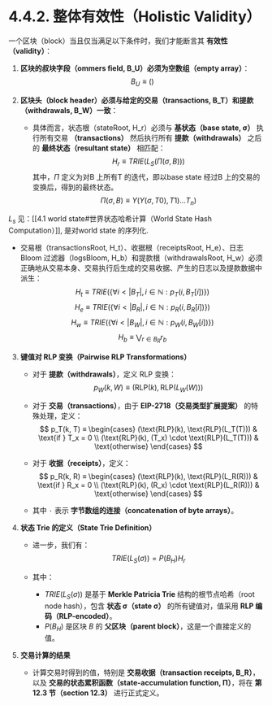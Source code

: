 
# 4.4.2. 整体有效性（Holistic Validity）

一个区块（block）当且仅当满足以下条件时，我们才能断言其 **有效性（validity）**：

1. **区块的叔块字段（ommers field, B_U）必须为空数组（empty array）**：
   $$ B_U ≡ () $$

2. **区块头（block header）必须与给定的交易（transactions, B_T）和提款（withdrawals, B_W）一致**：
   - 具体而言，状态根（stateRoot, H_r）必须与 **基状态（base state, σ）** 执行所有交易 **（transactions）** 然后执行所有 **提款（withdrawals）** 之后的 **最终状态（resultant state）** 相匹配：
     $$ H_r ≡ TRIE(L_S(Π(σ, B))) $$
其中，$\Pi$ 定义为对B 上所有T 的迭代，即以base state 经过B 上的交易的变换后，得到的最终状态。
$$
\Pi(σ, B) \equiv Υ(Υ(σ, T0), T1)...T_n)
$$

$L_s$ 见：[[4.1 world state#世界状态哈希计算（World State Hash Computation）]], 是对world state 的序列化.

   - 交易根（transactionsRoot, H_t）、收据根（receiptsRoot, H_e）、日志 Bloom 过滤器（logsBloom, H_b）和提款根（withdrawalsRoot, H_w）必须正确地从交易本身、交易执行后生成的交易收据、产生的日志以及提款数据中派生：
     $$ H_t ≡ TRIE(\{∀i < |B_T|, i ∈ \mathbb{N} : p_T(i, B_T[i])\}) $$
     $$ H_e ≡ TRIE(\{∀i < |B_R|, i ∈ \mathbb{N} : p_R(i, B_R[i])\}) $$
     $$ H_w ≡ TRIE(\{∀i < |B_W|, i ∈ \mathbb{N} : p_W(i, B_W[i])\}) $$
     $$ H_b ≡ \bigvee_{r∈B_R} r_b $$

3. **键值对 RLP 变换（Pairwise RLP Transformations）**
   - 对于 **提款（withdrawals）**，定义 RLP 变换：
     $$ p_W(k, W) ≡ (\text{RLP}(k), \text{RLP}(L_W(W))) $$

   - 对于 **交易（transactions）**，由于 **EIP-2718（交易类型扩展提案）** 的特殊处理，定义：
     $$
     p_T(k, T) ≡
     \begin{cases}
     (\text{RLP}(k), \text{RLP}(L_T(T))) & \text{if } T_x = 0 \\
     (\text{RLP}(k), (T_x) \cdot \text{RLP}(L_T(T))) & \text{otherwise}
     \end{cases}
     $$

   - 对于 **收据（receipts）**，定义：
     $$
     p_R(k, R) ≡
     \begin{cases}
     (\text{RLP}(k), \text{RLP}(L_R(R))) & \text{if } R_x = 0 \\
     (\text{RLP}(k), (R_x) \cdot \text{RLP}(L_R(R))) & \text{otherwise}
     \end{cases}
     $$

   - 其中 `·` 表示 **字节数组的连接（concatenation of byte arrays）**。

4. **状态 Trie 的定义（State Trie Definition）**
   - 进一步，我们有：
     $$ TRIE(L_S(σ)) = P(B_H)H_r $$

   - 其中：
     - $TRIE(L_S(σ))$ 是基于 **Merkle Patricia Trie** 结构的根节点哈希（root node hash），包含 **状态 σ（state σ）** 的所有键值对，值采用 **RLP 编码（RLP-encoded）**。
     - $P(B_H)$ 是区块 $B$ 的 **父区块（parent block）**，这是一个直接定义的值。

5. **交易计算的结果**
   - 计算交易时得到的值，特别是 **交易收据（transaction receipts, B_R）**，以及 **交易的状态累积函数（state-accumulation function, Π）**，将在 **第 12.3 节（section 12.3）** 进行正式定义。